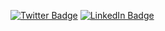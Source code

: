 [![Twitter Badge](https://img.shields.io/badge/Twitter-Profile-informational?style=flat&logo=twitter&logoColor=white&color=1CA2F1)](https://twitter.com/bysystems)
[![LinkedIn Badge](https://img.shields.io/badge/LinkedIn-Profile-informational?style=flat&logo=linkedin&logoColor=white&color=0D76A8)](https://linkedin.com/company/by-systems/)
